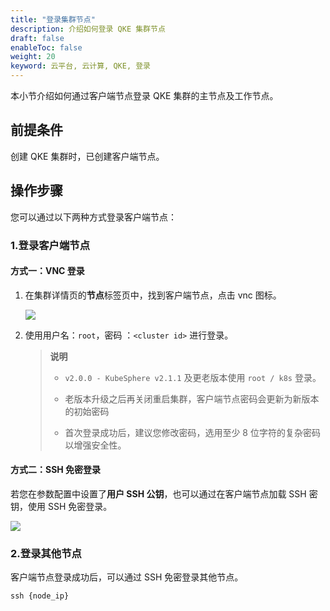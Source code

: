 ```yaml
---
title: "登录集群节点"
description: 介绍如何登录 QKE 集群节点
draft: false
enableToc: false
weight: 20
keyword: 云平台, 云计算, QKE, 登录
---
```


本小节介绍如何通过客户端节点登录 QKE 集群的主节点及工作节点。

## 前提条件

创建 QKE 集群时，已创建客户端节点。

## 操作步骤

您可以通过以下两种方式登录客户端节点：

### 1.登录客户端节点

#### 方式一：VNC 登录

1. 在集群详情页的**节点**标签页中，找到客户端节点，点击 vnc 图标。

   ![](../../_images/login_client_vnc.png)

2. 使用用户名：`root`，密码 ：`<cluster id>` 进行登录。

   > **说明**
   >
   > - `v2.0.0 - KubeSphere v2.1.1` 及更老版本使用 `root / k8s` 登录。
   >
   > - 老版本升级之后再关闭重启集群，客户端节点密码会更新为新版本的初始密码
   >
   > - 首次登录成功后，建议您修改密码，选用至少 8 位字符的复杂密码以增强安全性。

#### 方式二：SSH 免密登录

若您在参数配置中设置了**用户 SSH 公钥**，也可以通过在客户端节点加载 SSH 密钥，使用 SSH 免密登录。<!--SSH 公钥配置说明，请参见XXXX。-->

![](../../_images/login-from-ssh.png)

### 2.登录其他节点

客户端节点登录成功后，可以通过 SSH 免密登录其他节点。

```
ssh {node_ip}
```

